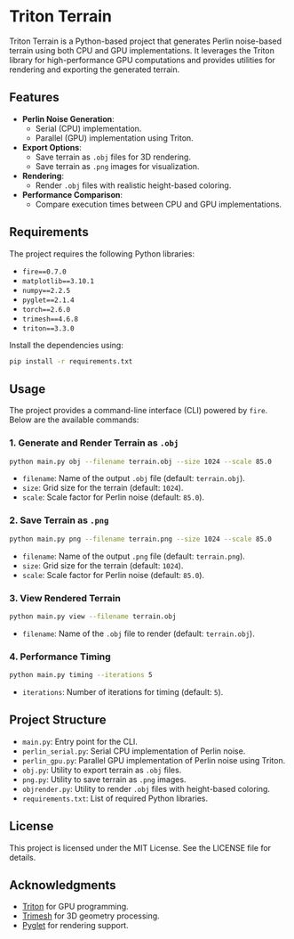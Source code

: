 # Triton Terrain

Triton Terrain is a Python-based project that generates Perlin noise-based terrain using both CPU and GPU implementations. It leverages the Triton library for high-performance GPU computations and provides utilities for rendering and exporting the generated terrain.

## Features

- **Perlin Noise Generation**:
  - Serial (CPU) implementation.
  - Parallel (GPU) implementation using Triton.
- **Export Options**:
  - Save terrain as `.obj` files for 3D rendering.
  - Save terrain as `.png` images for visualization.
- **Rendering**:
  - Render `.obj` files with realistic height-based coloring.
- **Performance Comparison**:
  - Compare execution times between CPU and GPU implementations.

## Requirements

The project requires the following Python libraries:

- `fire==0.7.0`
- `matplotlib==3.10.1`
- `numpy==2.2.5`
- `pyglet==2.1.4`
- `torch==2.6.0`
- `trimesh==4.6.8`
- `triton==3.3.0`

Install the dependencies using:

```bash
pip install -r requirements.txt
```

## Usage

The project provides a command-line interface (CLI) powered by `fire`. Below are the available commands:

### 1. Generate and Render Terrain as `.obj`

```bash
python main.py obj --filename terrain.obj --size 1024 --scale 85.0
```

- `filename`: Name of the output `.obj` file (default: `terrain.obj`).
- `size`: Grid size for the terrain (default: `1024`).
- `scale`: Scale factor for Perlin noise (default: `85.0`).

### 2. Save Terrain as `.png`

```bash
python main.py png --filename terrain.png --size 1024 --scale 85.0
```

- `filename`: Name of the output `.png` file (default: `terrain.png`).
- `size`: Grid size for the terrain (default: `1024`).
- `scale`: Scale factor for Perlin noise (default: `85.0`).

### 3. View Rendered Terrain

```bash
python main.py view --filename terrain.obj
```

- `filename`: Name of the `.obj` file to render (default: `terrain.obj`).

### 4. Performance Timing

```bash
python main.py timing --iterations 5
```

- `iterations`: Number of iterations for timing (default: `5`).

## Project Structure

- `main.py`: Entry point for the CLI.
- `perlin_serial.py`: Serial CPU implementation of Perlin noise.
- `perlin_gpu.py`: Parallel GPU implementation of Perlin noise using Triton.
- `obj.py`: Utility to export terrain as `.obj` files.
- `png.py`: Utility to save terrain as `.png` images.
- `objrender.py`: Utility to render `.obj` files with height-based coloring.
- `requirements.txt`: List of required Python libraries.

## License

This project is licensed under the MIT License. See the LICENSE file for details.

## Acknowledgments

- [Triton](https://github.com/openai/triton) for GPU programming.
- [Trimesh](https://trimsh.org/) for 3D geometry processing.
- [Pyglet](https://pyglet.org/) for rendering support.
